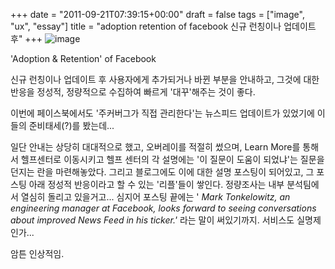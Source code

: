 +++
date = "2011-09-21T07:39:15+00:00"
draft = false
tags = ["image", "ux", "essay"]
title = "adoption retention of facebook 신규 런칭이나 업데이트 후"
+++
![image](/tumblr_img/2011-09-21-adoption-retention-of-facebook-/18c43f2238749abb5dd89a87de258c476a3f4581432c18ebdc0e0e0bd055212c.png)



'Adoption & Retention' of Facebook

신규 런칭이나 업데이트 후 사용자에게 추가되거나 바뀐 부분을 안내하고, 그것에 대한 반응을 정성적, 정량적으로 수집하여 빠르게 '대꾸'해주는 것이 좋다.

이번에 페이스북에서도 '주커버그가 직접 관리한다'는 뉴스피드 업데이트가 있었기에 이들의 준비태세(?)를 봤는데...

일단 안내는 상당히 대대적으로 했고, 오버레이를 적절히 썼으며, Learn More를 통해서 헬프센터로 이동시키고 헬프 센터의 각 설명에는 '이 질문이 도움이 되었냐'는 질문을 던지는 란을 마련해놓았다. 그리고 블로그에도 이에 대한 설명 포스팅이 되어있고, 그 포스팅 아래 정성적 반응이라고 할 수 있는 '리플'들이 쌓인다. 정량조사는 내부 분석팀에서 열심히 돌리고 있을거고... 심지어 포스팅 끝에는 ' _Mark Tonkelowitz, an engineering manager at Facebook, looks forward to seeing conversations about improved News Feed in his ticker.'_ 라는 말이 써있기까지. 서비스도 실명제인가...

암튼 인상적임.

